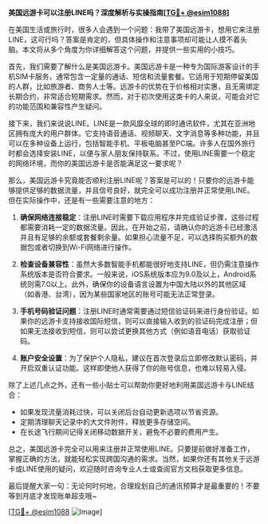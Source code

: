 **美国远游卡可以注册LINE吗？深度解析与实操指南[[TG💪+ @esim1088](https://t.me/s/esim1088)]**

在美国生活或旅行时，很多人会遇到一个问题：我带了美国远游卡，想用它来注册LINE，这可行吗？答案是肯定的，但具体操作和注意事项却可能让人摸不着头脑。本文将从多个角度为你详细解答这个问题，并提供一些实用的小技巧。

首先，我们需要了解什么是美国远游卡。美国远游卡是一种专为国际游客设计的手机SIM卡服务，通常包含一定量的通话、短信和流量套餐。它适用于短期停留美国的人群，比如旅游者、商务人士等。远游卡的优势在于价格相对实惠，且无需绑定长期合约，非常适合短期需求。然而，对于初次使用这类卡的人来说，可能会对它的功能范围和兼容性产生疑问。

接下来，我们来说说LINE。LINE是一款风靡全球的即时通讯软件，尤其在亚洲地区拥有庞大的用户群体。它支持语音通话、视频聊天、文字消息等多种功能，并且可以在多种设备上运行，包括智能手机、平板电脑甚至PC端。许多人在国外旅行时都会选择安装LINE，以便与家人朋友保持联系。不过，使用LINE需要一个稳定的网络环境，而你的美国远游卡是否能满足这一要求呢？

那么，美国远游卡究竟能否顺利注册LINE呢？答案是可以的！只要你的远游卡能够提供足够的数据流量，并且信号良好，就完全可以成功注册并正常使用LINE。但在实际操作中，还是有一些需要注意的地方：

1. **确保网络连接稳定**：注册LINE时需要下载应用程序并完成验证步骤，这些过程都需要消耗一定的数据流量。因此，在开始之前，请确认你的远游卡已经激活并且有足够的余额或套餐剩余量。如果担心流量不足，可以选择购买额外的数据包或者切换到Wi-Fi网络进行操作。

2. **检查设备兼容性**：虽然大多数智能手机都能很好地支持LINE，但仍需注意操作系统版本是否符合要求。一般来说，iOS系统版本应为9.0及以上，Android系统则需7.0以上。此外，确保你的设备语言设置为中国大陆以外的其他区域（如香港、台湾），因为某些国家地区的账号可能无法正常登录。

3. **手机号码验证问题**：注册LINE时通常需要通过短信验证码来进行身份验证。如果你的远游卡支持接收国际短信，则可以直接输入收到的验证码完成注册；但如果无法接收到短信，则可以尝试更换其他方式（例如语音电话）获取验证码。

4. **账户安全设置**：为了保护个人隐私，建议在首次登录后立即修改默认密码，并开启双重认证功能。这样即使他人获得了你的账号信息，也难以轻易入侵。

除了上述几点之外，还有一些小贴士可以帮助你更好地利用美国远游卡与LINE结合：

- 如果发现流量消耗过快，可以关闭后台自动更新选项以节省资源。
- 定期清理聊天记录中的大文件附件，释放更多存储空间。
- 在长途飞行期间记得关闭移动数据开关，避免不必要的费用产生。

总之，美国远游卡完全可以用来注册并正常使用LINE。只要提前做好准备工作，掌握正确的方法，就能轻松实现跨国沟通的需求。当然，如果你还有其他关于远游卡或LINE使用的疑问，欢迎随时咨询专业人士或查阅官方文档获取更多信息。

最后提醒大家一句：无论何时何地，合理规划自己的通讯预算才是最重要的！不要等到月底才发现账单超支哦~

[[TG💪+ @esim1088](https://t.me/s/esim1088) ![Image](https://i.postimg.cc/4NQfJmqS/Snipaste-2025-05-13-00-14-12.png)]
